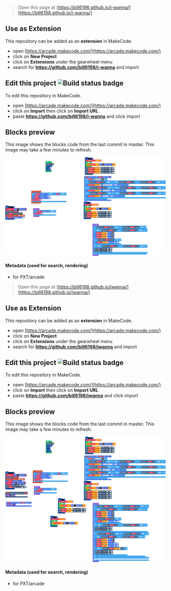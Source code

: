  


> Open this page at [https://bill6198.github.io/i-wanna/](https://bill6198.github.io/i-wanna/)

## Use as Extension

This repository can be added as an **extension** in MakeCode.

* open [https://arcade.makecode.com/](https://arcade.makecode.com/)
* click on **New Project**
* click on **Extensions** under the gearwheel menu
* search for **https://github.com/bill6198/i-wanna** and import

## Edit this project ![Build status badge](https://github.com/bill6198/i-wanna/workflows/MakeCode/badge.svg)

To edit this repository in MakeCode.

* open [https://arcade.makecode.com/](https://arcade.makecode.com/)
* click on **Import** then click on **Import URL**
* paste **https://github.com/bill6198/i-wanna** and click import

## Blocks preview

This image shows the blocks code from the last commit in master.
This image may take a few minutes to refresh.

![A rendered view of the blocks](https://github.com/bill6198/i-wanna/raw/master/.github/makecode/blocks.png)

#### Metadata (used for search, rendering)

* for PXT/arcade
<script src="https://makecode.com/gh-pages-embed.js"></script><script>makeCodeRender("{{ site.makecode.home_url }}", "{{ site.github.owner_name }}/{{ site.github.repository_name }}");</script>



> Open this page at [https://bill6198.github.io/iwanna/](https://bill6198.github.io/iwanna/)

## Use as Extension

This repository can be added as an **extension** in MakeCode.

* open [https://arcade.makecode.com/](https://arcade.makecode.com/)
* click on **New Project**
* click on **Extensions** under the gearwheel menu
* search for **https://github.com/bill6198/iwanna** and import

## Edit this project ![Build status badge](https://github.com/bill6198/iwanna/workflows/MakeCode/badge.svg)

To edit this repository in MakeCode.

* open [https://arcade.makecode.com/](https://arcade.makecode.com/)
* click on **Import** then click on **Import URL**
* paste **https://github.com/bill6198/iwanna** and click import

## Blocks preview

This image shows the blocks code from the last commit in master.
This image may take a few minutes to refresh.

![A rendered view of the blocks](https://github.com/bill6198/iwanna/raw/master/.github/makecode/blocks.png)

#### Metadata (used for search, rendering)

* for PXT/arcade
<script src="https://makecode.com/gh-pages-embed.js"></script><script>makeCodeRender("{{ site.makecode.home_url }}", "{{ site.github.owner_name }}/{{ site.github.repository_name }}");</script>

